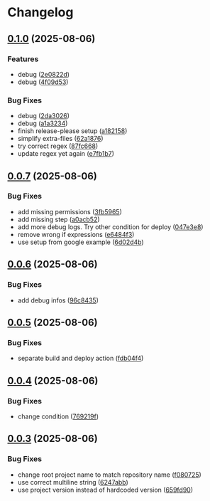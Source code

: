 # Changelog

## [0.1.0](https://github.com/rio-cloud/gradle-gdpr-documentation-plugin/compare/v0.0.7...v0.1.0) (2025-08-06)


### Features

* debug ([2e0822d](https://github.com/rio-cloud/gradle-gdpr-documentation-plugin/commit/2e0822dffa6642ee0007983ea2f68992b5120e29))
* debug ([4f09d53](https://github.com/rio-cloud/gradle-gdpr-documentation-plugin/commit/4f09d53a1dc7515957d50db99ea4669c7a571c2d))


### Bug Fixes

* debug ([2da3026](https://github.com/rio-cloud/gradle-gdpr-documentation-plugin/commit/2da3026f2caf09e2ce7b9950d301271fc7a8d009))
* debug ([a1a3234](https://github.com/rio-cloud/gradle-gdpr-documentation-plugin/commit/a1a3234ef1d62328d5f45eacad70f8ce725591e0))
* finish release-please setup ([a182158](https://github.com/rio-cloud/gradle-gdpr-documentation-plugin/commit/a182158b8fa9380c931eaca088ba28e4c60052ee))
* simplify extra-files ([62a1876](https://github.com/rio-cloud/gradle-gdpr-documentation-plugin/commit/62a1876cbb9527dd92dbac36887fbaef3c392c80))
* try correct regex ([87fc668](https://github.com/rio-cloud/gradle-gdpr-documentation-plugin/commit/87fc668d8a45d094ff1bfebb441b667bbbbe34e1))
* update regex yet again ([e7fb1b7](https://github.com/rio-cloud/gradle-gdpr-documentation-plugin/commit/e7fb1b7c71d50766e41f3f1eea8885cff2803b95))

## [0.0.7](https://github.com/rio-cloud/gradle-gdpr-documentation-plugin/compare/v0.0.6...v0.0.7) (2025-08-06)


### Bug Fixes

* add missing permissions ([3fb5965](https://github.com/rio-cloud/gradle-gdpr-documentation-plugin/commit/3fb596566804ab8c8dbaaca73e9c38093ce4e936))
* add missing step ([a0acb52](https://github.com/rio-cloud/gradle-gdpr-documentation-plugin/commit/a0acb5296a40e89811c65ce21eb0479fa7d03a3a))
* add more debug logs. Try other condition for deploy ([047e3e8](https://github.com/rio-cloud/gradle-gdpr-documentation-plugin/commit/047e3e8f28a7bf40d116b8fcbbd702fd18290422))
* remove wrong if expressions ([e6484f3](https://github.com/rio-cloud/gradle-gdpr-documentation-plugin/commit/e6484f3a2dbbc124ab7137051f1e5cbaed318dc8))
* use setup from google example ([6d02d4b](https://github.com/rio-cloud/gradle-gdpr-documentation-plugin/commit/6d02d4bb25125f9d1e64420f90cdae75b493254d))

## [0.0.6](https://github.com/rio-cloud/gradle-gdpr-documentation-plugin/compare/v0.0.5...v0.0.6) (2025-08-06)


### Bug Fixes

* add debug infos ([96c8435](https://github.com/rio-cloud/gradle-gdpr-documentation-plugin/commit/96c8435c426af2021e84c251f253800f45879a2f))

## [0.0.5](https://github.com/rio-cloud/gradle-gdpr-documentation-plugin/compare/v0.0.4...v0.0.5) (2025-08-06)


### Bug Fixes

* separate build and deploy action ([fdb04f4](https://github.com/rio-cloud/gradle-gdpr-documentation-plugin/commit/fdb04f46b2407c0dc33e0d1073174076e96554ed))

## [0.0.4](https://github.com/rio-cloud/gradle-gdpr-documentation-plugin/compare/v0.0.3...v0.0.4) (2025-08-06)


### Bug Fixes

* change condition ([769219f](https://github.com/rio-cloud/gradle-gdpr-documentation-plugin/commit/769219fe1625ac7a09593553fa70c541890d2c9d))

## [0.0.3](https://github.com/rio-cloud/gradle-gdpr-documentation-plugin/compare/v0.0.2...v0.0.3) (2025-08-06)


### Bug Fixes

* change root project name to match repository name ([f080725](https://github.com/rio-cloud/gradle-gdpr-documentation-plugin/commit/f08072523e0e538620c636f5deeb9d68171d6891))
* use correct multiline string ([6247abb](https://github.com/rio-cloud/gradle-gdpr-documentation-plugin/commit/6247abbe8a04d09738dbe34b0c354abd8fca84e9))
* use project version instead of hardcoded version ([659fd90](https://github.com/rio-cloud/gradle-gdpr-documentation-plugin/commit/659fd90990b192a4d8532edee0fbc517f9ca755b))
